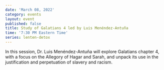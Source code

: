 ```yaml
---
date: 'March 08, 2022'
category: events
layout: event
published: false
title: Study of Galatians 4 led by Luis Menéndez-Antuña
time: '7:30 PM Eastern Time'
series: lenten-detox
---
```

In this session, Dr. Luis Menéndez-Antuña will explore Galatians chapter 4, with a focus on the Allegory of Hagar and Sarah, and unpack its use in the justification and perpetuation of slavery and racism.

